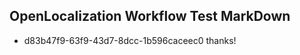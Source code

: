 ## OpenLocalization Workflow Test MarkDown
* d83b47f9-63f9-43d7-8dcc-1b596caceec0 thanks!

<!--HONumber=Sep16_HO1-->


